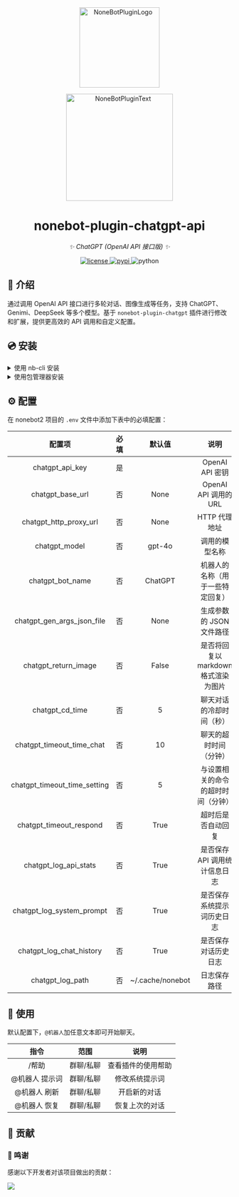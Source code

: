<div align="center">
  <a href="https://v2.nonebot.dev/store"><img src="https://github.com/A-kirami/nonebot-plugin-template/blob/resources/nbp_logo.png" width="180" height="180" alt="NoneBotPluginLogo"></a>
  <br>
  <p><img src="https://github.com/A-kirami/nonebot-plugin-template/blob/resources/NoneBotPlugin.svg" width="240" alt="NoneBotPluginText"></p>
</div>

<div align="center">

# nonebot-plugin-chatgpt-api

_✨ ChatGPT (OpenAI API 接口版) ✨_

<a href="./LICENSE">
    <img src="https://img.shields.io/github/license/SanJerry007/nonebot-plugin-chatgpt-api.svg" alt="license">
</a>
<a href="https://pypi.python.org/pypi/nonebot-plugin-chatgpt-api">
    <img src="https://img.shields.io/pypi/v/nonebot-plugin-chatgpt-api.svg" alt="pypi">
</a>
<img src="https://img.shields.io/badge/python-3.9+-blue.svg" alt="python">

</div>

## 📖 介绍

通过调用 OpenAI API 接口进行多轮对话、图像生成等任务，支持 ChatGPT、Genimi、DeepSeek 等多个模型。基于 `nonebot-plugin-chatgpt` 插件进行修改和扩展，提供更高效的 API 调用和自定义配置。

## 💿 安装

<details>
<summary>使用 nb-cli 安装</summary>
在 nonebot2 项目的根目录下打开命令行，输入以下指令即可安装：

    nb plugin install nonebot-plugin-chatgpt-api

</details>

<details>
<summary>使用包管理器安装</summary>
在 nonebot2 项目的插件目录下，打开命令行，根据你使用的包管理器，输入相应的安装命令：

<details>
<summary>pip</summary>

    pip install nonebot-plugin-chatgpt-api

</details>
<details>
<summary>pdm</summary>

    pdm add nonebot-plugin-chatgpt-api

</details>
<details>
<summary>poetry</summary>

    poetry add nonebot-plugin-chatgpt-api

</details>
<details>
<summary>conda</summary>

    conda install nonebot-plugin-chatgpt-api

</details>

打开 nonebot2 项目的 `bot.py` 文件，在其中写入：

    nonebot.load_plugin('nonebot_plugin_chatgpt_api')

</details>

## ⚙️ 配置

在 nonebot2 项目的 `.env` 文件中添加下表中的必填配置：

|             配置项              | 必填 |       默认值        |           说明            |
|:----------------------------:|:--:|:----------------:|:-----------------------:|
|       chatgpt_api_key        | 是  |                  |      OpenAI API 密钥      |
|       chatgpt_base_url       | 否  |       None       |   OpenAI API 调用的 URL    |
|    chatgpt_http_proxy_url    | 否  |       None       |        HTTP 代理地址        |
|        chatgpt_model         | 否  |      gpt-4o      |         调用的模型名称         |
|       chatgpt_bot_name       | 否  |     ChatGPT      |    机器人的名称（用于一些特定回复）     |
|  chatgpt_gen_args_json_file  | 否  |       None       |     生成参数的 JSON 文件路径     |
|     chatgpt_return_image     | 否  |      False       | 是否将回复以 markdown 格式渲染为图片 |
|       chatgpt_cd_time        | 否  |        5         |      聊天对话的冷却时间（秒）       |
|  chatgpt_timeout_time_chat   | 否  |        10        |       聊天的超时时间（分钟）       |
| chatgpt_timeout_time_setting | 否  |        5         |    与设置相关的命令的超时时间（分钟）    |
|   chatgpt_timeout_respond    | 否  |       True       |        超时后是否自动回复        |
|    chatgpt_log_api_stats     | 否  |       True       |    是否保存 API 调用统计信息日志    |
|  chatgpt_log_system_prompt   | 否  |       True       |      是否保存系统提示词历史日志      |
|   chatgpt_log_chat_history   | 否  |       True       |       是否保存对话历史日志        |
|       chatgpt_log_path       | 否  | ~/.cache/nonebot |         日志保存路径          |

## 🎉 使用

默认配置下，`@机器人`加任意文本即可开始聊天。

|    指令    |  范围   |    说明     |
|:--------:|:-----:|:---------:|
|   /帮助    | 群聊/私聊 | 查看插件的使用帮助 |
| @机器人 提示词 | 群聊/私聊 |  修改系统提示词  |
| @机器人 刷新  | 群聊/私聊 |  开启新的对话   |
| @机器人 恢复  | 群聊/私聊 |  恢复上次的对话  |

## 🤝 贡献

### 🎉 鸣谢

感谢以下开发者对该项目做出的贡献：

<a href="https://github.com/SanJerry007/nonebot-plugin-chatgpt-api/graphs/contributors"> 
<img src="https://contrib.rocks/image?repo=SanJerry007/nonebot-plugin-chatgpt-api" /> 
</a>
